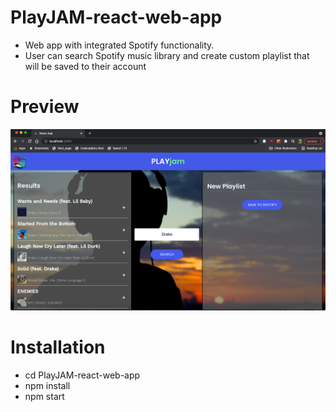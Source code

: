 # PlayJAM-react-web-app
* Web app with integrated Spotify functionality.
* User can search Spotify music library and create custom playlist that will be saved to their account

# Preview
![alt text](https://github.com/McGuire00/PlayJAM-react-web-app/blob/main/preview.png)

# Installation
* cd PlayJAM-react-web-app
* npm install
* npm start


